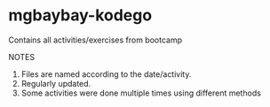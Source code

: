 # mgbaybay-kodego
Contains all activities/exercises from bootcamp

NOTES
1. Files are named according to the date/activity.
2. Regularly updated.
3. Some activities were done multiple times using different methods
